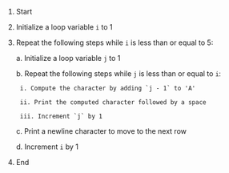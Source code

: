 1. Start

2. Initialize a loop variable `i` to 1

3. Repeat the following steps while `i` is less than or equal to 5:

    a. Initialize a loop variable `j` to 1

    b. Repeat the following steps while `j` is less than or equal to `i`:

        i. Compute the character by adding `j - 1` to 'A'

        ii. Print the computed character followed by a space

        iii. Increment `j` by 1

    c. Print a newline character to move to the next row

    d. Increment `i` by 1

4. End
